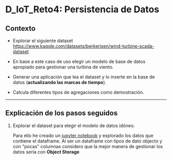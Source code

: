# D_IoT_Reto4: Persistencia de Datos

## Contexto 
- Explorar el siguiente dataset
https://www.kaggle.com/datasets/berkerisen/wind-turbine-scada-dataset

- En base a este caso de uso elegir un modelo de base de datos apropiado para gestionar una turbina de viento.

- Generar una aplicación que lea el dataset y lo inserte en la base de datos (**actualizando las marcas de tiempo**).

- Calcula diferentes tipos de agregaciones como demostración.
---

## Explicación de los pasos seguidos

1. Explorar el dataset para elegir el modelo de datos idóneo.

    Para ello he creado un [jupyter notebook](./dataset/explore.ipynb) y explorado los datos que contiene el dataframe. Al ser un dataframe con tipos de dato objecto y con "pocas" columnas considero que la mejor manera de gestionar los datos sería con **Object Storage**
